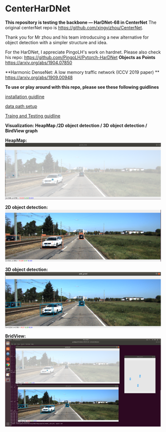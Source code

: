 # CenterHarDNet

**This repository is testing the backbone — HarDNet-68 in CenterNet**
The original centerNet repo is https://github.com/xingyizhou/CenterNet.

Thank you for Mr zhou and his team introducuing a new alternative for object detection with a simpler structure and idea.

For the HarDNet, I appreciate PingoLH's work on hardnet. Please also check his repo: https://github.com/PingoLH/Pytorch-HarDNet
**Objects as Points**
https://arxiv.org/abs/1904.07850

**Harmonic DenseNet: A low memory traffic network (ICCV 2019 paper)
**
https://arxiv.org/abs/1909.00948


**To use or play around with this repo, please see these following guidlines**

[installation guidline](https://github.com/yktangac/CenterHarDNet/blob/main/installation/intallation.md)

[data path setup](https://github.com/yktangac/CenterHarDNet/blob/main/installation/DATASET.md)

[Traing and Testing guidline](https://github.com/yktangac/CenterHarDNet/blob/main/installation/traing-and-testing.md)


**Visualization: HeapMap /2D object detection / 3D object detection / BirdView graph**


**HeapMap:**
<img src="result-visualization/heat_map.png">


**2D object detection:**
<img src="result-visualization/2dbbox.png">

**3D object detection:**
<img src="result-visualization/3dbbox.png">

**BridView:**
<img src="result-visualization/demo.png">


